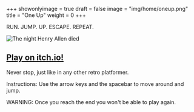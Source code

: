+++
showonlyimage = true
draft = false
image = "img/home/oneup.png"
title = "One Up"
weight = 0
+++

RUN. JUMP. UP. ESCAPE. REPEAT.
<!--more-->

![The night Henry Allen died](/img/home/oneup.png)

## [Play on itch.io!](https://ludipe.itch.io/one-up)

Never stop, just like in any other retro platformer.

Instructions: Use the arrow keys and the spacebar to move around and jump.

WARNING: Once you reach the end you won't be able to play again.